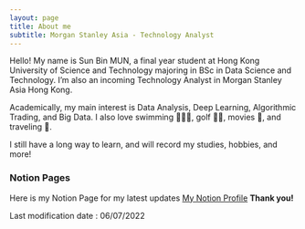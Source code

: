 ```yaml
---
layout: page
title: About me
subtitle: Morgan Stanley Asia - Technology Analyst
---
```


Hello! My name is Sun Bin MUN, a final year student at Hong Kong University of Science and Technology majoring in BSc in Data Science and Technology. I’m also an incoming Technology Analyst in Morgan Stanley Asia Hong Kong. 

Academically, my main interest is Data Analysis, Deep Learning, Algorithmic Trading, and Big Data. I also love swimming 🏊🏼‍♂️, golf 🏌🏻, movies 🎥, and traveling 🚅.

I still have a long way to learn, and will record my studies, hobbies, and more!


### Notion Pages

Here is my Notion Page for my latest updates [My Notion Profile](https://sunbinmun.notion.site/Sun-Bin-MUN-Getting-Started-1c4a5242fd3d4a2ca157510f5318ae7d)
**Thank you!**

Last modification date : 06/07/2022